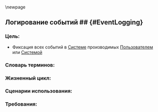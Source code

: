 
\newpage

## Логирование событий ## {#EventLogging}

### Цель:
*	Фиксация всех событий в [Системе](#System) производимых [Пользователем](#User) или [Системой](#System)

### Словарь терминов:

### Жизненный цикл:

### Сценарии использования:

### Требования:
